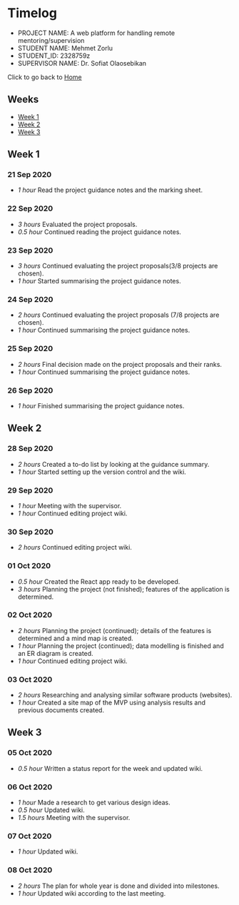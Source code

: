 # Timelog

* PROJECT NAME: A web platform for handling remote mentoring/supervision
* STUDENT NAME: Mehmet Zorlu
* STUDENT_ID: 2328759z
* SUPERVISOR NAME: Dr. Sofiat Olaosebikan 

Click to go back to [Home](https://github.com/MehmetZorlu07/remote-mentoring)

## Weeks
* [Week 1](#week-1)
* [Week 2](#week-2)
* [Week 3](#week-3)

## Week 1

### 21 Sep 2020

* *1 hour* Read the project guidance notes and the marking sheet.

### 22 Sep 2020

* *3 hours* Evaluated the project proposals.
* *0.5 hour* Continued reading the project guidance notes.

### 23 Sep 2020

* *3 hours* Continued evaluating the project proposals(3/8 projects are chosen).
* *1 hour* Started summarising the project guidance notes.

### 24 Sep 2020

* *2 hours* Continued evaluating the project proposals (7/8 projects are chosen).
* *1 hour* Continued summarising the project guidance notes.

### 25 Sep 2020

* *2 hours* Final decision made on the project proposals and their ranks.
* *1 hour* Continued summarising the project guidance notes.

### 26 Sep 2020

* *1 hour* Finished summarising the project guidance notes.


## Week 2

### 28 Sep 2020

* *2 hours* Created a to-do list by looking at the guidance summary.
* *1 hour* Started setting up the version control and the wiki.

### 29 Sep 2020

* *1 hour* Meeting with the supervisor.
* *1 hour* Continued editing project wiki.

### 30 Sep 2020

* *2 hours* Continued editing project wiki.

### 01 Oct 2020

* *0.5 hour* Created the React app ready to be developed.
* *3 hours* Planning the project (not finished); features of the application is determined. 

### 02 Oct 2020

* *2 hours* Planning the project (continued); details of the features is determined and a mind map is created.
* *1 hour* Planning the project (continued); data modelling is finished and an ER diagram is created.
* *1 hour* Continued editing project wiki.

### 03 Oct 2020

* *2 hours* Researching and analysing similar software products (websites).
* *1 hour* Created a site map of the MVP using analysis results and previous documents created.


## Week 3

### 05 Oct 2020

* *0.5 hour* Written a status report for the week and updated wiki.

### 06 Oct 2020

* *1 hour* Made a research to get various design ideas. 
* *0.5 hour* Updated wiki.
* *1.5 hours* Meeting with the supervisor.

### 07 Oct 2020

* *1 hour* Updated wiki.

### 08 Oct 2020

* *2 hours* The plan for whole year is done and divided into milestones.
* *1 hour* Updated wiki according to the last meeting.
